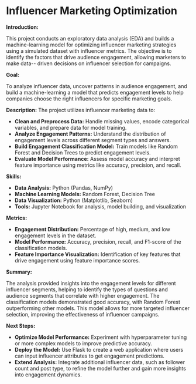 # Influencer Marketing Optimization

 **Introduction:**
 
 This project conducts an exploratory data analysis (EDA) and builds a machine-learning model for 
 optimizing influencer marketing strategies using a simulated dataset with influencer metrics. The 
 objective is to identify the factors that drive audience engagement, allowing marketers to make data-- 
 driven decisions on influencer selection for campaigns.


**Goal:**

 To analyze influencer data, uncover patterns in audience engagement, and build a machine-learning 
 a model that predicts engagement levels to help companies choose the right influencers for specific 
 marketing goals.

**Description:**
  The project utilizes influencer marketing data to:

  - **Clean and Preprocess Data:** Handle missing values, encode categorical variables, and prepare 
       data for model training.
  - **Analyze Engagement Patterns:** Understand the distribution of engagement levels across different 
       segment types and answers.
  - **Build Engagement Classification Model:** Train models like Random Forest and Decision Trees to 
       predict engagement levels.
  - **Evaluate Model Performance:** Assess model accuracy and interpret feature importance using 
       metrics like accuracy, precision, and recall.
     
**Skills:**

  - **Data Analysis:** Python (Pandas, NumPy)
  - **Machine Learning Models:** Random Forest, Decision Tree
  - **Data Visualization:** Python (Matplotlib, Seaborn)
  - **Tools:** Jupyter Notebook for analysis, model building, and visualization

**Metrics:**

  - **Engagement Distribution:** Percentage of high, medium, and low engagement levels in the dataset.
  - **Model Performance:** Accuracy, precision, recall, and F1-score of the classification models.
  - **Feature Importance Visualization:** Identification of key features that drive engagement using 
     feature importance scores.
    
**Summary:**

  The analysis provided insights into the engagement levels for different influencer segments, helping 
  to identify the types of questions and audience segments that correlate with higher engagement. The 
  classification models demonstrated good accuracy, with Random Forest outperforming other models. This 
  model allows for more targeted influencer selection, improving the effectiveness of influencer 
  campaigns.
  
**Next Steps:**

  - **Optimize Model Performance:** Experiment with hyperparameter tuning or more complex models to 
        improve predictive accuracy.
  - **Deploy the Model:** Use Flask to create a web application where users can input influencer 
        attributes to get engagement predictions.
  - **Extend Analysis:** Integrate additional influencer data, such as follower count and post type, to 
        refine the model further and gain more insights into engagement dynamics.

